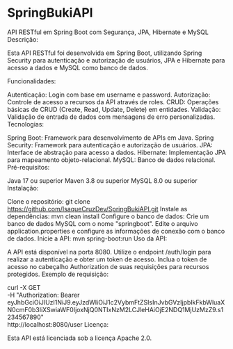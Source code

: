 # SpringBukiAPI
API RESTful em Spring Boot com Segurança, JPA, Hibernate e MySQL
Descrição:

Esta API RESTful foi desenvolvida em Spring Boot, utilizando Spring Security para autenticação e autorização de usuários, JPA e Hibernate para acesso a dados e MySQL como banco de dados.

Funcionalidades:

Autenticação: Login com base em username e password.
Autorização: Controle de acesso a recursos da API através de roles.
CRUD: Operações básicas de CRUD (Create, Read, Update, Delete) em entidades.
Validação: Validação de entrada de dados com mensagens de erro personalizadas.
Tecnologias:

Spring Boot: Framework para desenvolvimento de APIs em Java.
Spring Security: Framework para autenticação e autorização de usuários.
JPA: Interface de abstração para acesso a dados.
Hibernate: Implementação JPA para mapeamento objeto-relacional.
MySQL: Banco de dados relacional.
Pré-requisitos:

Java 17 ou superior
Maven 3.8 ou superior
MySQL 8.0 ou superior
Instalação:

Clone o repositório:
git clone https://github.com/IsaqueCruzDev/SpringBukiAPI.git
Instale as dependências:
mvn clean install
Configure o banco de dados:
Crie um banco de dados MySQL com o nome "springboot".
Edite o arquivo application.properties e configure as informações de conexão com o banco de dados.
Inicie a API:
mvn spring-boot:run
Uso da API:

A API está disponível na porta 8080.
Utilize o endpoint /auth/login para realizar a autenticação e obter um token de acesso.
Inclua o token de acesso no cabeçalho Authorization de suas requisições para recursos protegidos.
Exemplo de requisição:

curl -X GET \
  -H "Authorization: Bearer eyJhbGciOiJIUzI1NiJ9.eyJzdWIiOiJ1c2VybmFtZSIsInJvbGVzIjpbIkFkbWluaXN0cmF0b3IiXSwiaWF0IjoxNjQ0NTIxNzM2LCJleHAiOjE2NDQ1MjUzMzZ9.s1234567890" \
  http://localhost:8080/user
Licença:

Esta API está licenciada sob a licença Apache 2.0.
